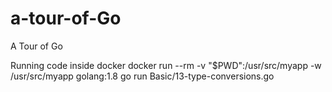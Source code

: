 # a-tour-of-Go
A Tour of Go

Running code inside docker
docker run --rm -v "$PWD":/usr/src/myapp -w /usr/src/myapp golang:1.8 go run Basic/13-type-conversions.go